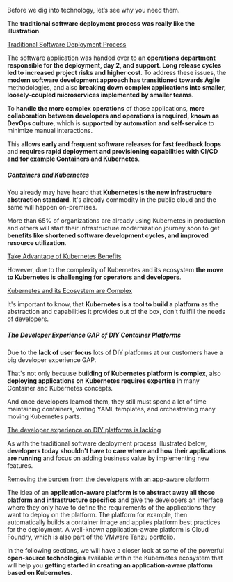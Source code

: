 Before we dig into technology, let’s see why you need them.

The **traditional software deployment process was really like the illustration**. 

[Traditional Software Deployment Process](../images/devops.png)

The software application was handed over to an **operations department responsible for the deployment, day 2, and support**. 
**Long release cycles led to increased project risks and higher cost**. 
To address these issues, the **modern software development approach has transitioned towards Agile** methodologies, and also **breaking down complex applications into smaller, loosely-coupled microservices implemented by smaller teams**. 

To **handle the more complex operations** of those applications, **more collaboration between developers and operations is required, known as DevOps culture**, which is **supported by automation and self-service** to minimize manual interactions. 

This **allows early and frequent software releases for fast feedback loops** and **requires rapid deployment and provisioning capabilities with CI/CD and for example Containers and Kubernetes**.

##### Containers and Kubernetes

You already may have heard that **Kubernetes is the new infrastructure abstraction standard**.
It's already commodity in the public cloud and the same will happen on-premises.

More than 65% of organizations are already using Kubernetes in production and others will start their infrastructure modernization journey soon to get **benefits like shortened software development cycles, and improved resource utilization**.

[Take Advantage of Kubernetes Benefits](../images/kubernetes.png)

However, due to the complexity of Kubernetes and its ecosystem **the move to Kubernetes is challenging for operators and developers**. 

[Kubernetes and its Ecosystem are Complex](../images/kubernetes-ecosystem.png)

It's important to know, that **Kubernetes is a tool to build a platform** as the abstraction and capabilities it provides out of the box, don't fullfill the needs of developers.

##### The Developer Experience GAP of DIY Container Platforms

Due to the **lack of user focus** lots of DIY platforms at our customers have a big developer experience GAP.

That's not only because **building of Kubernetes platform is complex**, also **deploying applications on Kubernetes requires expertise** in many Container and Kubernetes concepts. 

And once developers learned them, they still must spend a lot of time maintaining containers, writing YAML templates, and orchestrating many moving Kubernetes parts.

[The developer experience on DIY platforms is lacking](../images/devx-gap.png)

As with the traditional software deployment process illustrated below, **developers today shouldn't have to care where and how their applications are running** and focus on adding business value by implementing new features.

[Removing the burden from the developers with an app-aware platform](../images/app-aware.png)

The idea of an **application-aware platform is to abstract away all those platform and infrastructure specifics** and give the developers an interface where they only have to define the requirements of the applications they want to deploy on the platform. 
The platform for example, then automatically builds a container image and applies platform best practices for the deployment. 
A well-known application-aware platform is Cloud Foundry, which is also part of the VMware Tanzu portfolio.

In the following sections, we will have a closer look at some of the powerful **open-source technologies** available within the Kubernetes ecosystem that will help you **getting started in creating an application-aware platform based on Kubernetes**.















